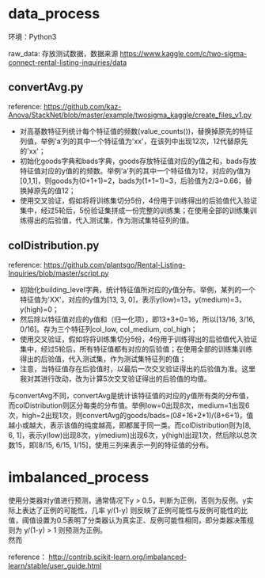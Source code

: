 # data_process

环境：Python3

raw_data: 存放测试数据，数据来源 https://www.kaggle.com/c/two-sigma-connect-rental-listing-inquiries/data

## convertAvg.py
reference: https://github.com/kaz-Anova/StackNet/blob/master/example/twosigma_kaggle/create_files_v1.py

- 对高基数特征列统计每个特征值的频数(value_counts())，替换掉原先的特征列值，举例'a'列的其中一个特征值为'xx'，在该列中出现12次，12代替原先的'xx'；
- 初始化goods字典和bads字典，goods存放特征值对应的y值之和，bads存放特征值对应的y值的的频数。举例'a'列的其中一个特征值为12，对应的y值为[0,1,1]，则goods为(0+1+1)=2，bads为(1+1=1)=3，后验值为2/3=0.66，替换掉原先的值12；
- 使用交叉验证，假如将将训练集切分5份，4份用于训练得出的后验值代入验证集中，经过5轮后，5份验证集拼成一份完整的训练集；在使用全部的训练集训练得出的后验值，代入测试集，作为测试集特征列的值。

## colDistribution.py
reference: https://github.com/plantsgo/Rental-Listing-Inquiries/blob/master/script.py

- 初始化building_level字典，统计特征值所对应的y值分布。举例，某列的一个特征值为'XX'，对应的y值为[13, 3, 0]，表示y(low)=13，y(medium)=3，y(high)=0；
- 然后除以特征值对应的y值和（归一化项），即13+3+0=16，所以[13/16, 3/16, 0/16]。存为三个特征列col_low, col_medium, col_high；
- 使用交叉验证，假如将将训练集切分5份，4份用于训练得出的后验值代入验证集中，经过5轮后，所有特征值都有对应的后验值；在使用全部的训练集训练得出的后验值，代入测试集，作为测试集特征列的值；
- 注意，当特征值存在后验值时，以最后一次交叉验证得出的后验值为准。这里我对其进行改动，改为计算5次交叉验证得出的后验值的均值。

与convertAvg不同，convertAvg是统计该特征值的对应的y值所有类的分布值，而colDistribution则区分每类的分布值。举例low=0出现8次，medium=1出现6次，high=2出现1次，则convertAvg的goods/bads=(0*8+1*6+2*1)/(8+6+1)，值越小或越大，表示该值的纯度越高，即都属于同一类。而colDistribution则为[8, 6, 1]，表示y(low)出现8次，y(medium)出现6次，y(high)出现1次，然后除以总次数15，即[8/15, 6/15, 1/15]，使用三列来表示一列的特征值的分布。


# imbalanced_process
使用分类器对y值进行预测，通常情况下y > 0.5，判断为正例，否则为反例。y实际上表达了正例的可能性，几率 y/(1-y) 则反映了正例可能性与反例可能性的比值，阈值设置为0.5表明了分类器认为真实正、反例可能性相同，即分类器决策规则为 y/(1-y) > 1 则预测为正例。 </br >
然而


reference：
http://contrib.scikit-learn.org/imbalanced-learn/stable/user_guide.html </br >
